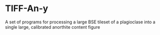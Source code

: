 # TIFF-An-y
A set of programs for processing a large BSE tileset of a plagioclase into a single large, calibrated anorthite content figure
